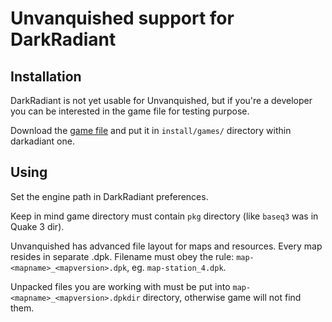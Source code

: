 Unvanquished support for DarkRadiant
====================================

Installation
------------

DarkRadiant is not yet usable for Unvanquished, but if you're a developer you can be interested in the game file for testing purpose.

Download the [game file](games/unvanquished.game) and put it in `install/games/` directory within darkadiant one.

Using
-----

Set the engine path in DarkRadiant preferences.

Keep in mind game directory must contain `pkg` directory (like `baseq3` was in Quake 3 dir).

Unvanquished has advanced file layout for maps and resources. Every map resides in separate .dpk.
Filename must obey the rule: `map-<mapname>_<mapversion>.dpk`, eg. `map-station_4.dpk`.

Unpacked files you are working with must be put into `map-<mapname>_<mapversion>.dpkdir` directory,
otherwise game will not find them.
